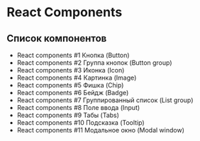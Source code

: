 #  React Components

## Список компонентов

- React components #1 Кнопка (Button​)
- React components #2 Группа кнопок (Button group​)
- React components #3 Иконка (Icon​)
- React components #4 Картинка (Image)
- React components #5 Фишка (Chip)
- React components #6 Бейдж (Badge)
- React components #7 Группированный список (List group)
- React components #8 Поле ввода (Input​)
- React components #9 Табы (Tabs​)
- React components #10 Подсказка (Tooltip)
- React components #11 Модальное окно (Modal window)
